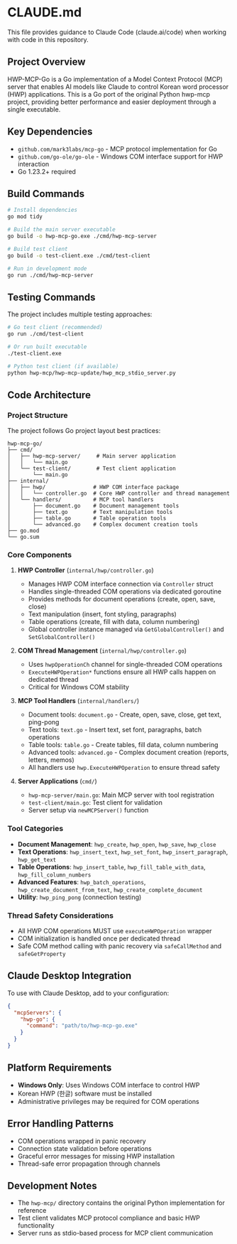 # CLAUDE.md

This file provides guidance to Claude Code (claude.ai/code) when working with code in this repository.

## Project Overview

HWP-MCP-Go is a Go implementation of a Model Context Protocol (MCP) server that enables AI models like Claude to control Korean word processor (HWP) applications. This is a Go port of the original Python hwp-mcp project, providing better performance and easier deployment through a single executable.

## Key Dependencies

- `github.com/mark3labs/mcp-go` - MCP protocol implementation for Go
- `github.com/go-ole/go-ole` - Windows COM interface support for HWP interaction
- Go 1.23.2+ required

## Build Commands

```bash
# Install dependencies
go mod tidy

# Build the main server executable
go build -o hwp-mcp-go.exe ./cmd/hwp-mcp-server

# Build test client
go build -o test-client.exe ./cmd/test-client

# Run in development mode
go run ./cmd/hwp-mcp-server
```

## Testing Commands

The project includes multiple testing approaches:

```bash
# Go test client (recommended)
go run ./cmd/test-client

# Or run built executable
./test-client.exe

# Python test client (if available)
python hwp-mcp/hwp-mcp-update/hwp_mcp_stdio_server.py
```

## Code Architecture

### Project Structure

The project follows Go project layout best practices:

```
hwp-mcp-go/
├── cmd/
│   ├── hwp-mcp-server/     # Main server application
│   │   └── main.go
│   └── test-client/        # Test client application  
│       └── main.go
├── internal/
│   ├── hwp/               # HWP COM interface package
│   │   └── controller.go  # Core HWP controller and thread management
│   └── handlers/          # MCP tool handlers
│       ├── document.go    # Document management tools
│       ├── text.go        # Text manipulation tools
│       ├── table.go       # Table operation tools
│       └── advanced.go    # Complex document creation tools
├── go.mod
└── go.sum
```

### Core Components

1. **HWP Controller** (`internal/hwp/controller.go`)
   - Manages HWP COM interface connection via `Controller` struct
   - Handles single-threaded COM operations via dedicated goroutine
   - Provides methods for document operations (create, open, save, close)
   - Text manipulation (insert, font styling, paragraphs)
   - Table operations (create, fill with data, column numbering)
   - Global controller instance managed via `GetGlobalController()` and `SetGlobalController()`

2. **COM Thread Management** (`internal/hwp/controller.go`)
   - Uses `hwpOperationCh` channel for single-threaded COM operations
   - `ExecuteHWPOperation*` functions ensure all HWP calls happen on dedicated thread
   - Critical for Windows COM stability

3. **MCP Tool Handlers** (`internal/handlers/`)
   - Document tools: `document.go` - Create, open, save, close, get text, ping-pong
   - Text tools: `text.go` - Insert text, set font, paragraphs, batch operations
   - Table tools: `table.go` - Create tables, fill data, column numbering
   - Advanced tools: `advanced.go` - Complex document creation (reports, letters, memos)
   - All handlers use `hwp.ExecuteHWPOperation` to ensure thread safety

4. **Server Applications** (`cmd/`)
   - `hwp-mcp-server/main.go`: Main MCP server with tool registration
   - `test-client/main.go`: Test client for validation
   - Server setup via `newMCPServer()` function

### Tool Categories

- **Document Management**: `hwp_create`, `hwp_open`, `hwp_save`, `hwp_close`
- **Text Operations**: `hwp_insert_text`, `hwp_set_font`, `hwp_insert_paragraph`, `hwp_get_text`
- **Table Operations**: `hwp_insert_table`, `hwp_fill_table_with_data`, `hwp_fill_column_numbers`
- **Advanced Features**: `hwp_batch_operations`, `hwp_create_document_from_text`, `hwp_create_complete_document`
- **Utility**: `hwp_ping_pong` (connection testing)

### Thread Safety Considerations

- All HWP COM operations MUST use `executeHWPOperation` wrapper
- COM initialization is handled once per dedicated thread
- Safe COM method calling with panic recovery via `safeCallMethod` and `safeGetProperty`

## Claude Desktop Integration

To use with Claude Desktop, add to your configuration:

```json
{
  "mcpServers": {
    "hwp-go": {
      "command": "path/to/hwp-mcp-go.exe"
    }
  }
}
```

## Platform Requirements

- **Windows Only**: Uses Windows COM interface to control HWP
- Korean HWP (한글) software must be installed
- Administrative privileges may be required for COM operations

## Error Handling Patterns

- COM operations wrapped in panic recovery
- Connection state validation before operations
- Graceful error messages for missing HWP installation
- Thread-safe error propagation through channels

## Development Notes

- The `hwp-mcp/` directory contains the original Python implementation for reference
- Test client validates MCP protocol compliance and basic HWP functionality
- Server runs as stdio-based process for MCP client communication